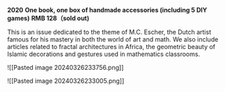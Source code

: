 

**2020**
**One book, one box of handmade accessories (including 5 DIY games)** 
**RMB 128（sold out)**

This is an issue dedicated to the theme of M.C. Escher, the Dutch artist famous for his mastery in both the world of art and math. We also include articles related to fractal architectures in Africa, the geometric beauty of Islamic decorations and gestures used in mathematics classrooms.

![[Pasted image 20240326233756.png]]

![[Pasted image 20240326233005.png]]
